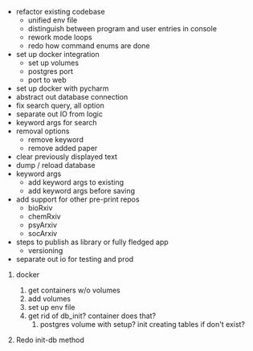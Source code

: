 * refactor existing codebase
    * unified env file
    * distinguish between program and user entries in console
    * rework mode loops
    * redo how command enums are done
* set up docker integration
    * set up volumes
    * postgres port
    * port to web
* set up docker with pycharm
* abstract out database connection
* fix search query, all option
* separate out IO from logic
* keyword args for search
* removal options
    * remove keyword
    * remove added paper
* clear previously displayed text
* dump / reload database
* keyword args
    * add keyword args to existing
    * add keyword args before saving
* add support for other pre-print repos
    * bioRxiv
    * chemRxiv
    * psyArxiv
    * socArxiv
* steps to publish as library or fully fledged app
    * versioning
* separate out io for testing and prod

1. docker
    1. get containers w/o volumes
    1. add volumes 
    1. set up env file
    1. get rid of db_init? container does that?
        1. postgres volume with setup? init creating tables if don't exist?

1. Redo init-db method